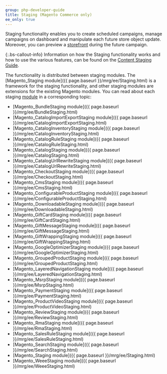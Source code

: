 ```yaml
---
group: php-developer-guide
title: Staging (Magento Commerce only)
ee_only: true
---
```


Staging functionality enables you to create scheduled campaigns, manage campaigns on dashboard and manipulate each future store object update. Moreover, you can preview a [storefront](https://glossary.magento.com/storefront) during the future campaign.

{:.bs-callout-info}
Information on how the Staging functionality works and how to use the various features, can be found on the [Content Staging Guide](https://docs.magento.com/user-guide/cms/content-staging.html).

The functionality is distributed between staging modules. The [Magento_Staging module]({{ page.baseurl }}/mrg/ee/Staging.html) is a framework for the staging functionality, and other staging modules are extensions for the existing Magento modules. You can read about each staging [module](https://glossary.magento.com/module) in a corresponding topic:

-  [Magento_BundleStaging module]({{ page.baseurl }}/mrg/ee/BundleStaging.html)
-  [Magento_CatalogImportExportStaging module]({{ page.baseurl }}/mrg/ee/CatalogImportExportStaging.html)
-  [Magento_CatalogInventoryStaging module]({{ page.baseurl }}/mrg/ee/CatalogInventoryStaging.html)
-  [Magento_CatalogRuleStaging module]({{ page.baseurl }}/mrg/ee/CatalogRuleStaging.html)
-  [Magento_CatalogStaging module]({{ page.baseurl }}/mrg/ee/CatalogStaging.html)
-  [Magento_CatalogUrlRewriteStaging module]({{ page.baseurl }}/mrg/ee/CatalogUrlRewriteStaging.html)
-  [Magento_CheckoutStaging module]({{ page.baseurl }}/mrg/ee/CheckoutStaging.html)
-  [Magento_CmsStaging module]({{ page.baseurl }}/mrg/ee/CmsStaging.html)
-  [Magento_ConfigurableProductStaging module]({{ page.baseurl }}/mrg/ee/ConfigurableProductStaging.html)
-  [Magento_DownloadableStaging module]({{ page.baseurl }}/mrg/ee/DownloadableStaging.html)
-  [Magento_GiftCardStaging module]({{ page.baseurl }}/mrg/ee/GiftCardStaging.html)
-  [Magento_GiftMessageStaging module]({{ page.baseurl }}/mrg/ee/GiftMessageStaging.html)
-  [Magento_GiftWrappingStaging module]({{ page.baseurl }}/mrg/ee/GiftWrappingStaging.html)
-  [Magento_GoogleOptimizerStaging module]({{ page.baseurl }}/mrg/ee/GoogleOptimizerStaging.html)
-  [Magento_GroupedProductStaging module]({{ page.baseurl }}/mrg/ee/GroupedProductStaging.html)
-  [Magento_LayeredNavigationStaging module]({{ page.baseurl }}/mrg/ee/LayeredNavigationStaging.html)
-  [Magento_MsrpStaging module]({{ page.baseurl }}/mrg/ee/MsrpStaging.html)
-  [Magento_PaymentStaging module]({{ page.baseurl }}/mrg/ee/PaymentStaging.html)
-  [Magento_ProductVideoStaging module]({{ page.baseurl }}/mrg/ee/ProductVideoStaging.html)
-  [Magento_ReviewStaging module]({{ page.baseurl }}/mrg/ee/ReviewStaging.html)
-  [Magento_RmaStaging module]({{ page.baseurl }}/mrg/ee/RmaStaging.html)
-  [Magento_SalesRuleStaging module]({{ page.baseurl }}/mrg/ee/SalesRuleStaging.html)
-  [Magento_SearchStaging module]({{ page.baseurl }}/mrg/ee/SearchStaging.html)
-  [Magento_Staging module]({{ page.baseurl }}/mrg/ee/Staging.html)
-  [Magento_WeeeStaging module]({{ page.baseurl }}/mrg/ee/WeeeStaging.html)
